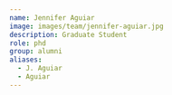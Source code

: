 ```yaml
---
name: Jennifer Aguiar
image: images/team/jennifer-aguiar.jpg
description: Graduate Student
role: phd
group: alumni
aliases:
  - J. Aguiar
  - Aguiar
---
```


